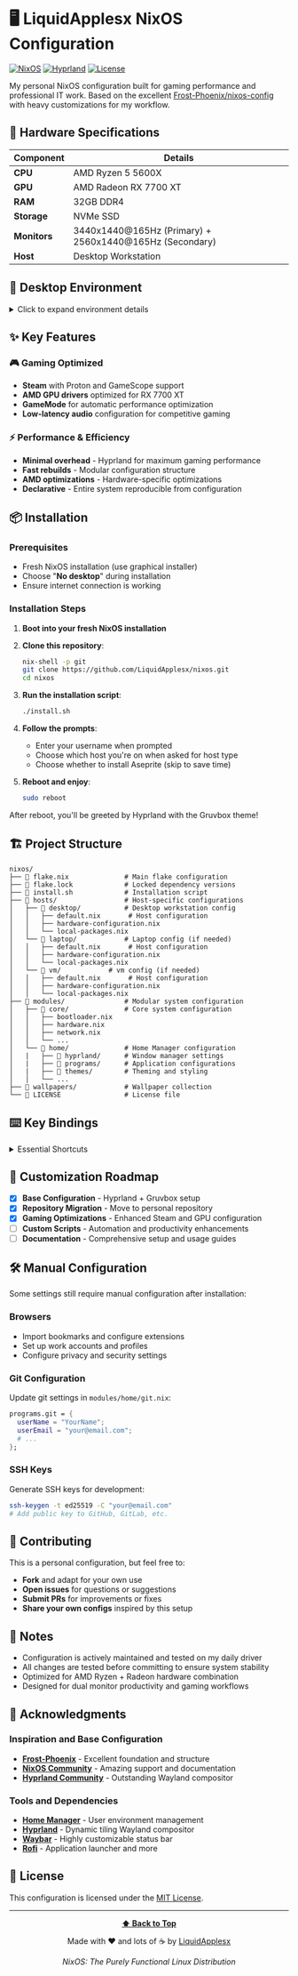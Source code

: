 # 🖥️ LiquidApplesx NixOS Configuration

[![NixOS](https://img.shields.io/badge/NixOS-24.05-blue.svg?style=flat&logo=nixos&logoColor=white)](https://nixos.org)
[![Hyprland](https://img.shields.io/badge/Hyprland-Wayland-blue?style=flat&logo=wayland&logoColor=white)](https://hyprland.org)
[![License](https://img.shields.io/github/license/LiquidApplesx/nixos?style=flat)](LICENSE)

My personal NixOS configuration built for gaming performance and professional IT work. Based on the excellent [Frost-Phoenix/nixos-config](https://github.com/Frost-Phoenix/nixos-config) with heavy customizations for my workflow.


## 🔧 Hardware Specifications

| Component | Details |
|-----------|---------|
| **CPU** | AMD Ryzen 5 5600X |
| **GPU** | AMD Radeon RX 7700 XT |
| **RAM** | 32GB DDR4 |
| **Storage** | NVMe SSD |
| **Monitors** | 3440x1440@165Hz (Primary) + 2560x1440@165Hz (Secondary) |
| **Host** | Desktop Workstation |

## 🎨 Desktop Environment

<details>
<summary>Click to expand environment details</summary>

| Component | Application |
|-----------|-------------|
| **OS** | NixOS (Flakes) |
| **Window Manager** | Hyprland (Wayland) |
| **Theme** | Gruvbox Dark Hard |
| **Terminal** | Ghostty |
| **Shell** | Zsh + Powerlevel10k |
| **Editor** | VSCodium + Neovim |
| **Launcher** | Rofi |
| **Bar** | Waybar |
| **Notifications** | SwayNotificationCenter |
| **File Manager** | Nemo + Yazi (TUI) |
| **Browser** | Firefox (primary) |

</details>

## ✨ Key Features

### 🎮 Gaming Optimized
- **Steam** with Proton and GameScope support
- **AMD GPU drivers** optimized for RX 7700 XT
- **GameMode** for automatic performance optimization
- **Low-latency audio** configuration for competitive gaming

### ⚡ Performance & Efficiency
- **Minimal overhead** - Hyprland for maximum gaming performance
- **Fast rebuilds** - Modular configuration structure
- **AMD optimizations** - Hardware-specific optimizations
- **Declarative** - Entire system reproducible from configuration

## 📦 Installation

### Prerequisites
- Fresh NixOS installation (use graphical installer)
- Choose "**No desktop**" during installation
- Ensure internet connection is working

### Installation Steps

1. **Boot into your fresh NixOS installation**

2. **Clone this repository**:
   ```bash
   nix-shell -p git
   git clone https://github.com/LiquidApplesx/nixos.git
   cd nixos
   ```

3. **Run the installation script**:
   ```bash
   ./install.sh
   ```

4. **Follow the prompts**:
   - Enter your username when prompted
   - Choose which host you're on when asked for host type
   - Choose whether to install Aseprite (skip to save time)

5. **Reboot and enjoy**:
   ```bash
   sudo reboot
   ```

After reboot, you'll be greeted by Hyprland with the Gruvbox theme!

## 🏗️ Project Structure

```
nixos/
├── 📁 flake.nix              # Main flake configuration
├── 📁 flake.lock             # Locked dependency versions
├── 📁 install.sh             # Installation script
├── 📁 hosts/                 # Host-specific configurations
│   ├── 📁 desktop/           # Desktop workstation config
│   │   ├── default.nix       # Host configuration
│   │   ├── hardware-configuration.nix
│   │   └── local-packages.nix
│   └── 📁 laptop/            # Laptop config (if needed)
│   │   ├── default.nix       # Host configuration
│   │   ├── hardware-configuration.nix
│   │   └── local-packages.nix
│   └── 📁 vm/            # vm config (if needed)
│   │   ├── default.nix       # Host configuration
│   │   ├── hardware-configuration.nix
│   │   └── local-packages.nix
├── 📁 modules/               # Modular system configuration
│   ├── 📁 core/              # Core system configuration
│   │   ├── bootloader.nix
│   │   ├── hardware.nix
│   │   ├── network.nix
│   │   └── ...
│   └── 📁 home/              # Home Manager configuration
│   |   ├── 📁 hyprland/      # Window manager settings
│   |   ├── 📁 programs/      # Application configurations
│   |   ├── 📁 themes/        # Theming and styling
│   │   └── ...
├── 📁 wallpapers/            # Wallpaper collection
└── 📁 LICENSE                # License file
```

## ⌨️ Key Bindings

<details>
<summary>Essential Shortcuts</summary>

### Window Management
| Shortcut | Action |
|----------|--------|
| `Super + Return` | Open terminal |
| `Super + D` | Application launcher |
| `Super + Q` | Close window |
| `Super + F` | Toggle fullscreen |
| `Super + Space` | Toggle floating |

### Workspaces
| Shortcut | Action |
|----------|--------|
| `Super + 1-9` | Switch to workspace |
| `Super + Shift + 1-9` | Move window to workspace |
| `Super + Comma/Period` | Switch between monitors |

### Applications
| Shortcut | Action |
|----------|--------|
| `Super + B` | Browser (Firefox) |
| `Super + E` | File manager |
| `Super + V` | Clipboard manager |
| `Super + W` | Wallpaper picker |

</details>

## 🎯 Customization Roadmap

- [x] **Base Configuration** - Hyprland + Gruvbox setup
- [x] **Repository Migration** - Move to personal repository
- [x] **Gaming Optimizations** - Enhanced Steam and GPU configuration
- [ ] **Custom Scripts** - Automation and productivity enhancements
- [ ] **Documentation** - Comprehensive setup and usage guides

## 🛠️ Manual Configuration

Some settings still require manual configuration after installation:

### Browsers
- Import bookmarks and configure extensions
- Set up work accounts and profiles
- Configure privacy and security settings

### Git Configuration
Update git settings in `modules/home/git.nix`:
```nix
programs.git = {
  userName = "YourName";
  userEmail = "your@email.com";
  # ...
};
```

### SSH Keys
Generate SSH keys for development:
```bash
ssh-keygen -t ed25519 -C "your@email.com"
# Add public key to GitHub, GitLab, etc.
```

## 🤝 Contributing

This is a personal configuration, but feel free to:
- **Fork** and adapt for your own use
- **Open issues** for questions or suggestions  
- **Submit PRs** for improvements or fixes
- **Share your own configs** inspired by this setup

## 📝 Notes

- Configuration is actively maintained and tested on my daily driver
- All changes are tested before committing to ensure system stability
- Optimized for AMD Ryzen + Radeon hardware combination
- Designed for dual monitor productivity and gaming workflows

## 🙏 Acknowledgments

### Inspiration and Base Configuration
- **[Frost-Phoenix](https://github.com/Frost-Phoenix/nixos-config)** - Excellent foundation and structure
- **[NixOS Community](https://nixos.org/community)** - Amazing support and documentation
- **[Hyprland Community](https://hyprland.org)** - Outstanding Wayland compositor

### Tools and Dependencies
- **[Home Manager](https://github.com/nix-community/home-manager)** - User environment management
- **[Hyprland](https://hyprland.org)** - Dynamic tiling Wayland compositor  
- **[Waybar](https://github.com/Alexays/Waybar)** - Highly customizable status bar
- **[Rofi](https://github.com/davatorium/rofi)** - Application launcher and more

## 📄 License

This configuration is licensed under the [MIT License](LICENSE).

---

<div align="center">

**[⬆ Back to Top](#-liquidapplesx-nixos-configuration)**

Made with ❤️ and lots of ☕ by [LiquidApplesx](https://github.com/LiquidApplesx)

*NixOS: The Purely Functional Linux Distribution*

</div>

